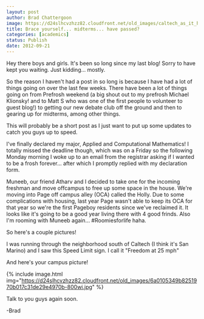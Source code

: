 ```yaml
---
layout: post
author: Brad Chattergoon
image: https://d24slhcvzhzz82.cloudfront.net/old_images/caltech_as_it_happens/6a0105349b8251970b017d3c0c74ff970c.jpg
title: Brace yourself... midterms... have passed? 
categories: [academics]
status: Publish
date: 2012-09-21
---
```



Hey there boys and girls. It's been so long since my last blog! Sorry to have kept you waiting. Just kidding... mostly.

So the reason I haven't had a post in so long is because I have had a lot of things going on over the last few weeks. There have been a lot of things going on from Prefrosh weekend (a big shout out to my prefrosh Michael Klionsky! and to Matt S who was one of the first people to volunteer to guest blog!) to getting our new debate club off the ground and then to gearing up for midterms, among other things.

This will probably be a short post as I just want to put up some updates to catch you guys up to speed.

I've finally declared my major, Applied and Computational Mathematics! I totally missed the deadline though, which was on a Friday so the following Monday morning I woke up to an email from the registrar asking if I wanted to be a frosh forever... after which I promptly replied with my declaration form.

Muneeb, our friend Atharv and I decided to take one for the incoming freshman and move offcampus to free up some space in the house. We're moving into Page off campus alley (OCA) called the Holly. Due to some complications with housing, last year Page wasn't able to keep its OCA for that year so we're the first Pageboy residents since we've reclaimed it. It looks like it's going to be a good year living there with 4 good frinds. Also I'm rooming with Muneeb again... #Roomiesforlife haha.

So here's a couple pictures!

I was running through the neighborhood south of Caltech (I think it's San Marino) and I saw this Speed Limit sign. I call it "Freedom at 25 mph"

And here's your campus picture!


{% include image.html img="https://d24slhcvzhzz82.cloudfront.net/old_images/6a0105349b8251970b017c31de29e4970b-800wi.jpg" %}
<a class="asset-img-link" href="https://caltech.typepad.com/.a/6a0105349b8251970b0167663b3af4970b-popup" onclick="window.open( this.href, '_blank', 'width=640,height=480,scrollbars=no,resizable=no,toolbar=no,directories=no,location=no,menubar=no,status=no,left=0,top=0' ); return false" style="float: left;"><span style="color: #000000;"></a>

Talk to you guys again soon.

-Brad
